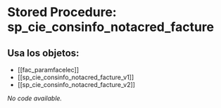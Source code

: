 # Stored Procedure: sp_cie_consinfo_notacred_facture

## Usa los objetos:
- [[fac_paramfacelec]]
- [[sp_cie_consinfo_notacred_facture_v1]]
- [[sp_cie_consinfo_notacred_facture_v2]]

*No code available.*
